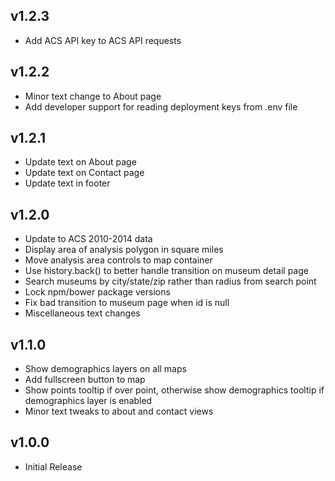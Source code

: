 ## v1.2.3

 - Add ACS API key to ACS API requests


## v1.2.2

 - Minor text change to About page
 - Add developer support for reading deployment keys from .env file


## v1.2.1

 - Update text on About page
 - Update text on Contact page
 - Update text in footer


## v1.2.0

 - Update to ACS 2010-2014 data
 - Display area of analysis polygon in square miles
 - Move analysis area controls to map container
 - Use history.back() to better handle transition on museum detail page
 - Search museums by city/state/zip rather than radius from search point
 - Lock npm/bower package versions
 - Fix bad transition to museum page when id is null
 - Miscellaneous text changes


## v1.1.0

 - Show demographics layers on all maps
 - Add fullscreen button to map
 - Show points tooltip if over point, otherwise show
   demographics tooltip if demographics layer is enabled
 - Minor text tweaks to about and contact views


## v1.0.0

 - Initial Release
